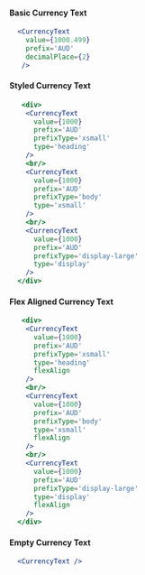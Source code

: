 #### Basic Currency Text

```jsx
  <CurrencyText
    value={1000.499}
    prefix='AUD'
    decimalPlace={2}
   />
```

#### Styled Currency Text

```jsx
   <div>
    <CurrencyText
      value={1000}
      prefix='AUD'
      prefixType='xsmall'
      type='heading'
    />
    <br/>
    <CurrencyText
      value={1000}
      prefix='AUD'
      prefixType='body'
      type='xsmall'
    />
    <br/>
    <CurrencyText
      value={1000}
      prefix='AUD'
      prefixType='display-large'
      type='display'
    />
  </div>
```

#### Flex Aligned Currency Text

```jsx
   <div>
    <CurrencyText
      value={1000}
      prefix='AUD'
      prefixType='xsmall'
      type='heading'
      flexAlign
    />
    <br/>
    <CurrencyText
      value={1000}
      prefix='AUD'
      prefixType='body'
      type='xsmall'
      flexAlign
    />
    <br/>
    <CurrencyText
      value={1000}
      prefix='AUD'
      prefixType='display-large'
      type='display'
      flexAlign
    />
  </div>
```

#### Empty Currency Text

```jsx
  <CurrencyText />
```

